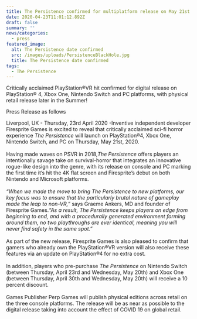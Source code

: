 ```yaml
---
title: The Persistence confirmed for multiplatform release on May 21st 2020
date: 2020-04-23T11:01:12.892Z
draft: false
summary: ''
news/categories:
  - press
featured_image:
  alt: The Persistence date confirmed
  src: /images/uploads/PersistenceBlackHole.jpg
  title: The Persistence date confirmed
tags:
  - The Persistence
---
```

Critically acclaimed PlayStation®VR hit confirmed for digital release on PlayStation® 4, Xbox One, Nintendo Switch and PC platforms, with physical retail release later in the Summer! 



Press Release as follows

Liverpool, UK - Thursday, 23rd April 2020 -Inventive independent developer Firesprite Games is excited to reveal that critically acclaimed sci-fi horror experience *The Persistence* will launch on PlayStation®4, Xbox One, Nintendo Switch, and PC on Thursday, May 21st, 2020.\
\
Having made waves on PSVR in 2018,*The Persistence* offers players an intentionally savage take on survival-horror that integrates an innovative rogue-like design into the genre, with its release on console and PC marking the first time it’s hit the 4K flat screen and Firesprite’s debut on both Nintendo and Microsoft platforms.\
\
*“When we made the move to bring The Persistence to new platforms, our key focus was to ensure that the particularly brutal nature of gameplay made the leap to non-VR,”* says Graeme Ankers, MD and founder of Firesprite Games.*“As a result, The Persistence keeps players on edge from beginning to end, and with a procedurally generated environment forming around them, no two playthroughs are ever identical, meaning you will never find safety in the same spot.”*\
\
As part of the new release, Firesprite Games is also pleased to confirm that gamers who already own the PlayStation®VR version will also receive these features via an update on PlayStation®4 for no extra cost.\
\
In addition, players who pre-purchase *The Persistence* on Nintendo Switch (between Thursday, April 23rd and Wednesday, May 20th) and Xbox One (between Thursday, April 30th and Wednesday, May 20th) will receive a 10 percent discount.\
\
Games Publisher Perp Games will publish physical editions across retail on the three console platforms. The release will be as near as possible to the digital release taking into account the effect of COVID 19 on global retail.
